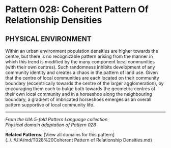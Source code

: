 # Pattern 028: Coherent Pattern Of Relationship Densities

## PHYSICAL ENVIRONMENT

Within an urban environment population densities are higher towards the centre, but there is no recognizable pattern arising from the manner in which this trend is modified by the many component local communities (with their own centres). Such randomness inhibits development of any community identity and creates a chaos in the pattern of land use. Given that the centre of local communities are each located on their community boundary (eccentrically towards the centre of the larger agglomeration), by encouraging them each to bulge both towards the geometric centres of their own local community and in a horseshoe along the neighbouring boundary, a gradient of imbricated horseshoes emerges as an overall pattern supportive of local community life.

---

*From the UIA 5-fold Pattern Language collection*  
*Physical domain adaptation of Pattern 028*

**Related Patterns**: [View all domains for this pattern](../../UIA/md/T028%20Coherent Pattern of Relationship Densities.md)

